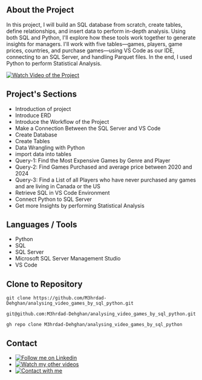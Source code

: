 ## About the Project

In this project, I will build an SQL database from scratch, create tables, define relationships, and insert data to perform in-depth analysis. Using both SQL and Python, I'll explore how these tools work together to generate insights for managers. I'll work with five tables—games, players, game prices, countries, and purchase games—using VS Code as our IDE, connecting to an SQL Server, and handling Parquet files. In the end, I used Python to perform Statistical Analysis.

[![Watch Video of the Project](https://img.shields.io/badge/YouTube-Watch_Video-red)](https://www.youtube.com/watch?v=7AFkzbGK62w)

## Project's Sections

- Introduction of project
- Introduce ERD
- Introduce the Workflow of the Project
- Make a Connection Between the SQL Server and VS Code
- Create Database
- Create Tables 
- Data Wrangling with Python
- import data into tables
- Query-1: Find the Most Expensive Games by Genre and Player
- Query-2: Find Games Purchased and average price between 2020 and 2024
- Query-3: Find a List of all Players who have never purchased any games and are living in Canada or the US
- Retrieve SQL in VS Code Environment
- Connect Python to SQL Server
- Get more Insights by performing Statistical Analysis


## Languages / Tools

- Python
- SQL
- SQL Server
- Microsoft SQL Server Management Studio
- VS Code


## Clone to Repository

```HTTP
git clone https://github.com/M3hrdad-Dehghan/analysing_video_games_by_sql_python.git
```

```SSH
git@github.com:M3hrdad-Dehghan/analysing_video_games_by_sql_python.git
```

```CLI
gh repo clone M3hrdad-Dehghan/analysing_video_games_by_sql_python
```

## Contact

- [![Follow me on Linkedin  ](https://img.shields.io/badge/LinkedIn-Profile-blue)](https://www.linkedin.com/in/mehrdad-dehghan)
- [![Watch my other videos  ](https://img.shields.io/badge/YouTube-Channel-red)](https://www.youtube.com/@Mer_Dehghan)
- [![Contact with me  ](https://img.shields.io/badge/Gmail-Mail-red)](mailto:Mansourdehghan.Mehrdad@gmail.com)
